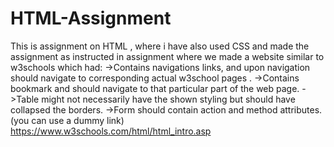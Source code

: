 # HTML-Assignment
This is assignment on HTML , where i have also used CSS and made the assignment as instructed in assignment where we made a website similar to w3schools which had:
->Contains navigations links, and upon navigation should navigate to corresponding actual w3school pages .
->Contains bookmark and should navigate to that particular part of the web page.
->Table might not necessarily have the shown styling but should have collapsed the borders.
->Form should contain action and method attributes. (you can use a dummy link)
https://www.w3schools.com/html/html_intro.asp

